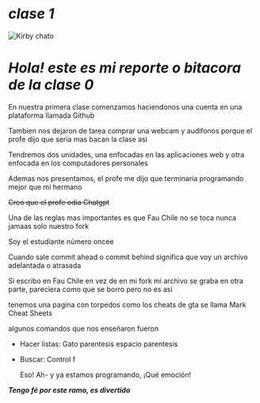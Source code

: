 # *clase 1*

![Kirby chato](https://github.com/user-attachments/assets/d0d1ebfd-d6c4-42a4-ba80-c566ff60ffa8)



_**Hola! este es mi reporte o bitacora de la clase 0**_
======

En nuestra primera clase comenzamos haciendonos una cuenta en una plataforma llamada Github

Tambien nos dejaron de tarea comprar una webcam y audifonos porque el profe dijo que seria mas bacan la clase asi

Tendremos dos unidades, una enfocadas en las aplicaciones web y otra enfocada en los computadores personales

Ademas nos presentamos, el profe me dijo que terminaria programando mejor que mi hermano

~~Creo que el profe odia Chatgpt~~

Una de las reglas mas importantes es que Fau Chile no se toca nunca jamaas solo nuestro fork 

Soy el estudiante número oncee

Cuando sale commit ahead o commit behind significa que voy un archivo adelantada o atrasada

Si escribo en Fau Chile en vez de en mi fork mi archivo se graba en otra parte, pareciera como que se borro pero no es asi

tenemos una pagina con torpedos como los cheats de gta se llama Mark Cheat Sheets

algunos comandos que nos enseñaron fueron 

* Hacer listas: Gato parentesis espacio parentesis
* Buscar: Control f

  Eso! Ah- y ya estamos programando, ¡Qué emoción!

_**Tengo fé por este ramo, es divertido**_
